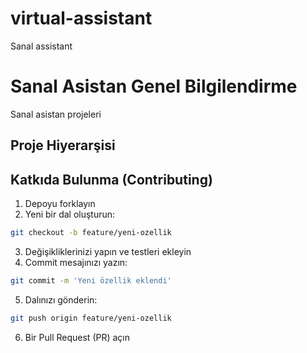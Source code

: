 # virtual-assistant
Sanal assistant

# Sanal Asistan Genel Bilgilendirme

Sanal asistan projeleri

## Proje Hiyerarşisi

## Katkıda Bulunma (Contributing)

1. Depoyu forklayın
2. Yeni bir dal oluşturun:

```bash
git checkout -b feature/yeni-ozellik
```

3. Değişikliklerinizi yapın ve testleri ekleyin
4. Commit mesajınızı yazın:

```bash
git commit -m 'Yeni özellik eklendi'
```

5. Dalınızı gönderin:

```bash
git push origin feature/yeni-ozellik
```

6. Bir Pull Request (PR) açın


